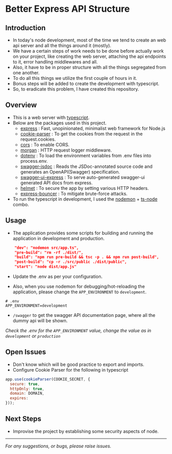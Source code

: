 # Better Express API Structure

## Introduction

- In today's node development, most of the time we tend to create an web api server and all the things around it (mostly).
- We have a certain steps of work needs to be done before actually work on your project, like creating the web server, attaching the api endpoints to it, error handling middlewares and all.
- Also, it have to be in proper structure with all the things segregated from one another.
- To do all this things we utilize the first couple of hours in it.
- Bonus steps will be added to create the development with typescript.
- So, to eradicate this problem, I have created this repository.

## Overview

- This is a web server with [typescript](https://www.typescriptlang.org/).
- Below are the packages used in this project.
  - [express](https://expressjs.com/) : Fast, unopinionated, minimalist web framework for Node.js
  - [cookie-parser](https://www.npmjs.com/package/cookie-parser) : To get the cookies from the request in the request.cookies.
  - [cors](https://www.npmjs.com/package/cors) : To enable CORS.
  - [morgan](https://www.npmjs.com/package/morgan) : HTTP request logger middleware.
  - [dotenv](https://www.npmjs.com/package/dotenv) : To load the environment variables from .env files into process.env.
  - [swagger-jsdoc](https://www.npmjs.com/package/morgan) : Reads the JSDoc-annotated source code and generates an OpenAPI(Swagger) specification.
  - [swagger-ui-express](https://www.npmjs.com/package/swagger-ui-express) : To serve auto-generated swagger-ui generated API docs from express.
  - [helmet](https://www.npmjs.com/package/helmet) : To secure the app by setting various HTTP headers.
  - [express-bouncer](https://www.npmjs.com/package/express-bouncer) : To mitigate brute-force attacks.
- To run the typescript in development, I used the [nodemon](https://www.npmjs.com/package/nodemon) + [ts-node](https://www.npmjs.com/package/ts-node) combo.

## Usage

- The application provides some scripts for building and running the application in development and production.

```json
    "dev": "nodemon src/app.ts",
    "pre-build": "rm -rf ./dist/",
    "build": "npm run pre-build && tsc -p . && npm run post-build",
    "post-build": "cp -r ./src/public ./dist/public",
    "start": "node dist/app.js"
```

- Update the .env as per your configuration.

- Also, when you use nodemon for debugging/hot-reloading the application, please change the `APP_ENVIRONMENT` to `development`.

```dosini
# .env
APP_ENVIRONMENT=development
```

- `/swagger` to get the swagger API documentation page, where all the dummy api will be shown.

_Check the .env for the `APP_ENVIRONMENT` value, change the value as in `development` or `production`_

## Open Issues

- Don't know which will be good practice to export and imports.
- Configure Cookie Parser for the following in typescript

```js
app.use(cookieParser(COOKIE_SECRET, {
  secure: true,
  httpOnly: true,
  domain: DOMAIN,
  expires:
}));
```

## Next Steps

- Improvise the project by establishing some security aspects of node.

---

_For any suggestions, or bugs, please raise issues._
